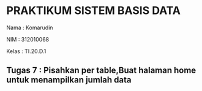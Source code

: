 # PRAKTIKUM SISTEM BASIS DATA
Nama  : Komarudin <p>
NIM   : 312010068 <p>
Kelas : TI.20.D.1 <p>
## Tugas 7 : Pisahkan per table,Buat halaman home untuk menampilkan jumlah data <p>
